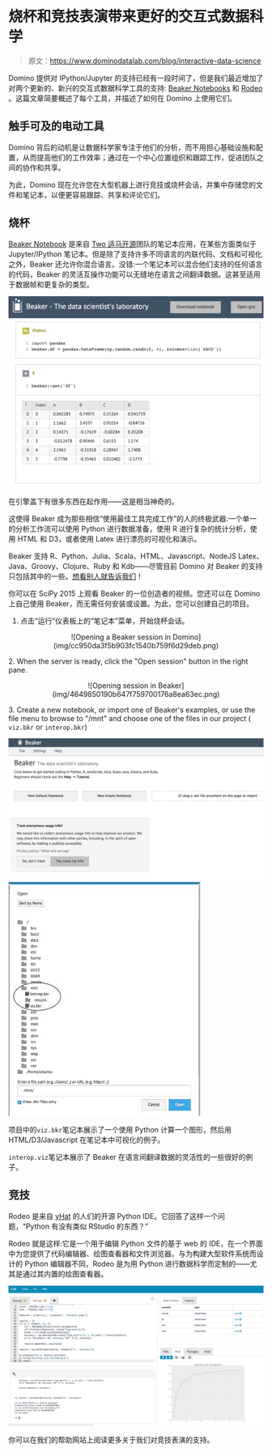 # 烧杯和竞技表演带来更好的交互式数据科学

> 原文：<https://www.dominodatalab.com/blog/interactive-data-science>

Domino 提供对 IPython/Jupyter 的支持已经有一段时间了，但是我们最近增加了对两个更新的、新兴的交互式数据科学工具的支持: [Beaker Notebooks](https://beakernotebook.com/) 和 [Rodeo](https://github.com/yhat/rodeo) 。这篇文章简要概述了每个工具，并描述了如何在 Domino 上使用它们。

## 触手可及的电动工具

Domino 背后的动机是让数据科学家专注于他们的分析，而不用担心基础设施和配置，从而提高他们的工作效率；通过在一个中心位置组织和跟踪工作，促进团队之间的协作和共享。

为此，Domino 现在允许您在大型机器上进行竞技或烧杯会话，并集中存储您的文件和笔记本，以便更容易跟踪、共享和评论它们。

## 烧杯

[Beaker Notebook](https://beakernotebook.com/) 是来自 [Two 适马开源](https://www.twosigma.com/)团队的笔记本应用，在某些方面类似于 Jupyter/IPython 笔记本。但是除了支持许多不同语言的内联代码、文档和可视化之外，Beaker 还允许你混合语言。没错:一个笔记本可以混合他们支持的任何语言的代码，Beaker 的灵活互操作功能可以无缝地在语言之间翻译数据。这甚至适用于数据帧和更复杂的类型。

![Beaker Jupyter notebook application](img/ec3ed2d6c3b853abbad3c7a6ae743dac.png)

在引擎盖下有很多东西在起作用——这是相当神奇的。

这使得 Beaker 成为那些相信“使用最佳工具完成工作”的人的终极武器:一个单一的分析工作流可以使用 Python 进行数据准备，使用 R 进行复杂的统计分析，使用 HTML 和 D3，或者使用 Latex 进行漂亮的可视化和演示。

Beaker 支持 R、Python、Julia、Scala、HTML、Javascript、NodeJS Latex、Java、Groovy、Clojure、Ruby 和 Kdb——尽管目前 Domino 对 Beaker 的支持只包括其中的一些。[想看别人就告诉我们](mailto:support@dominodatalab.com?utm_source=blog&utm_medium=post&utm_campaign=interactive-data-science)！

你可以在 SciPy 2015 上观看 Beaker 的一位创造者的视频。您还可以在 Domino 上自己使用 Beaker，而无需任何安装或设置。为此，您可以创建自己的项目。

1.  点击“运行”仪表板上的“笔记本”菜单，开始烧杯会话。

<center>![Opening a Beaker session in Domino](img/cc950da3f5b903fc1540b759f6d29deb.png)</center>

2\. When the server is ready, click the "Open session" button in the right pane.

<center>![Opening session in Beaker](img/4649850190b647f759700176a8ea63ec.png)</center>

3\. Create a new notebook, or import one of Beaker's examples, or use the file menu to browse to "/mnt" and choose one of the files in our project ( `viz.bkr` or `interop.bkr`)

![Creating new notebook and choosing file in Beaker](img/f14626cb7a5742a700a5dc1f598fe72a.png) ![Opening project file](img/4935abb4c9d3a582050de6d725a71647.png)

项目中的`viz.bkr`笔记本展示了一个使用 Python 计算一个图形，然后用 HTML/D3/Javascript 在笔记本中可视化的例子。

`interop.viz`笔记本展示了 Beaker 在语言间翻译数据的灵活性的一些很好的例子。

## 竞技

Rodeo 是来自 [yHat](https://www.yhathq.com/) 的人们的开源 Python IDE。它回答了这样一个问题，“Python 有没有类似 RStudio 的东西？”

Rodeo 就是这样:它是一个用于编辑 Python 文件的基于 web 的 IDE，在一个界面中为您提供了代码编辑器、绘图查看器和文件浏览器。与为构建大型软件系统而设计的 Python 编辑器不同，Rodeo 是为用 Python 进行数据科学而定制的——尤其是通过其内置的绘图查看器。

![Rodeo IDE](img/bbc421fb9df7100fcb52706654569165.png)

你可以在我们的帮助网站上阅读更多关于我们对竞技表演的支持。